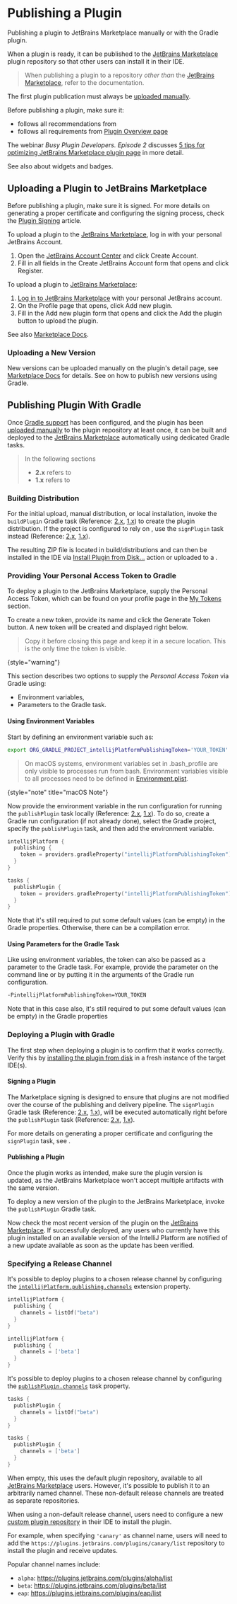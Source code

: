 <!-- Copyright 2000-2025 JetBrains s.r.o. and contributors. Use of this source code is governed by the Apache 2.0 license. -->

# Publishing a Plugin

<link-summary>Publishing a plugin to JetBrains Marketplace manually or with the Gradle plugin.</link-summary>

When a plugin is ready, it can be published to the [JetBrains Marketplace](https://plugins.jetbrains.com) plugin repository so that other users can install it in their IDE.

> When publishing a plugin to a repository _other than_ the [JetBrains Marketplace](https://plugins.jetbrains.com), refer to the [](custom_plugin_repository.md) documentation.

The first plugin publication must always be [uploaded manually](#uploading-a-plugin-to-jetbrains-marketplace).

<procedure title="Before Publishing Checklist">

Before publishing a plugin, make sure it:

- follows all recommendations from [](plugin_user_experience.md)
- follows all requirements from [Plugin Overview page](https://plugins.jetbrains.com/docs/marketplace/plugin-overview-page.html)

The webinar _Busy Plugin Developers. Episode 2_ discusses [5 tips for optimizing JetBrains Marketplace plugin page](https://youtu.be/oB1GA9JeeiY?t=52) in more detail.

See also [](marketing.md) about widgets and badges.

</procedure>

<include from="plugin_content.md" element-id="doNotRepackageLibraries"/>

## Uploading a Plugin to JetBrains Marketplace

Before publishing a plugin, make sure it is signed.
For more details on generating a proper certificate and configuring the signing process, check the [Plugin Signing](plugin_signing.md) article.

<procedure title="Creating a JetBrains Account">

To upload a plugin to the [JetBrains Marketplace](https://plugins.jetbrains.com), log in with your personal JetBrains Account.

1. Open the [JetBrains Account Center](https://account.jetbrains.com) and click <control>Create Account</control>.
2. Fill in all fields in the <control>Create JetBrains Account</control> form that opens and click <control>Register</control>.

</procedure>

<procedure title="Uploading plugin">

To upload a plugin to [JetBrains Marketplace](https://plugins.jetbrains.com):

1. [Log in to JetBrains Marketplace](https://plugins.jetbrains.com/author/me) with your personal JetBrains account.
2. On the Profile page that opens, click <control>Add new plugin</control>.
3. Fill in the <control>Add new plugin</control> form that opens and click the <control>Add the plugin</control> button to upload the plugin.

See also [Marketplace Docs](https://plugins.jetbrains.com/docs/marketplace/uploading-a-new-plugin.html).

</procedure>

### Uploading a New Version

New versions can be uploaded manually on the plugin's detail page, see [Marketplace Docs](https://plugins.jetbrains.com/docs/marketplace/plugin-updates.html) for details.
See [](#deploying-a-plugin-with-gradle) on how to publish new versions using Gradle.

## Publishing Plugin With Gradle

Once [Gradle support](creating_plugin_project.md) has been configured, and the plugin has been [uploaded manually](#uploading-a-plugin-to-jetbrains-marketplace) to the plugin repository at least once,
it can be built and deployed to the [JetBrains Marketplace](https://plugins.jetbrains.com) automatically using dedicated Gradle tasks.

> In the following sections
> - **2.x** refers to [](tools_intellij_platform_gradle_plugin.md)
> - **1.x** refers to [](tools_gradle_intellij_plugin.md)
>

### Building Distribution

For the initial upload, manual distribution, or local installation, invoke the `buildPlugin` Gradle task
(Reference: [2.x](tools_intellij_platform_gradle_plugin_tasks.md#buildPlugin), [1.x](tools_gradle_intellij_plugin.md#tasks-buildplugin)) to create the plugin distribution.
If the project is configured to rely on [](plugin_signing.md), use the `signPlugin` task instead
(Reference: [2.x](tools_intellij_platform_gradle_plugin_tasks.md#signPlugin), [1.x](tools_gradle_intellij_plugin.md#tasks-signplugin)).

The resulting ZIP file is located in <path>build/distributions</path> and can then be installed in the IDE via [<ui-path>Install Plugin from Disk...</ui-path>](https://www.jetbrains.com/help/idea/managing-plugins.html#install_plugin_from_disk) action
or uploaded to a [](custom_plugin_repository.md).

### Providing Your Personal Access Token to Gradle

To deploy a plugin to the JetBrains Marketplace, supply the Personal Access Token, which can be found on your profile page in the [My Tokens](https://plugins.jetbrains.com/author/me/tokens) section.

To create a new token, provide its name and click the <control>Generate Token</control> button.
A new token will be created and displayed right below.

> Copy it before closing this page and keep it in a secure location.
> This is the only time the token is visible.
>
{style="warning"}

This section describes two options to supply the _Personal Access Token_ via Gradle using:

* Environment variables,
* Parameters to the Gradle task.

#### Using Environment Variables

Start by defining an environment variable such as:

```bash
export ORG_GRADLE_PROJECT_intellijPlatformPublishingToken='YOUR_TOKEN'
```

> On macOS systems, environment variables set in <path>.bash_profile</path> are only visible to processes run from bash.
> Environment variables visible to all processes need to be defined in [Environment.plist](https://developer.apple.com/library/archive/qa/qa1067/_index.html).
>
{style="note" title="macOS Note"}

Now provide the environment variable in the run configuration for running the `publishPlugin` task locally
(Reference: [2.x](tools_intellij_platform_gradle_plugin_tasks.md#publishPlugin), [1.x](tools_gradle_intellij_plugin.md#tasks-publishplugin)).
To do so, create a Gradle run configuration (if not already done), select the Gradle project, specify the
`publishPlugin` task, and then add the environment variable.

<tabs group="gradlePluginVersion">

<tab title="IntelliJ Platform Gradle Plugin (2.x)" group-key="2.x">

```kotlin
intellijPlatform {
  publishing {
    token = providers.gradleProperty("intellijPlatformPublishingToken")
  }
}
```

</tab>

<tab title="Gradle IntelliJ Plugin (1.x)" group-key="1.x">

```kotlin
tasks {
  publishPlugin {
    token = providers.gradleProperty("intellijPlatformPublishingToken")
  }
}
```

</tab>
</tabs>

Note that it's still required to put some default values (can be empty) in the Gradle properties. Otherwise, there can be a compilation error.

#### Using Parameters for the Gradle Task

Like using environment variables, the token can also be passed as a parameter to the Gradle task.
For example, provide the parameter on the command line or by putting it in the arguments of the Gradle run configuration.

```bash
-PintellijPlatformPublishingToken=YOUR_TOKEN
```

Note that in this case also, it's still required to put some default values (can be empty) in the Gradle properties

### Deploying a Plugin with Gradle

The first step when deploying a plugin is to confirm that it works correctly.
Verify this by [installing the plugin from disk](https://www.jetbrains.com/help/idea/managing-plugins.html) in a fresh instance of the target IDE(s).

#### Signing a Plugin

The Marketplace signing is designed to ensure that plugins are not modified over the course of the publishing and delivery pipeline.
The `signPlugin` Gradle task
(Reference: [2.x](tools_intellij_platform_gradle_plugin_tasks.md#signPlugin), [1.x](tools_gradle_intellij_plugin.md#tasks-signplugin)),
will be executed automatically right before the `publishPlugin` task
(Reference: [2.x](tools_intellij_platform_gradle_plugin_tasks.md#publishPlugin), [1.x](tools_gradle_intellij_plugin.md#tasks-publishplugin)).

For more details on generating a proper certificate and configuring the `signPlugin` task, see [](plugin_signing.md).

#### Publishing a Plugin

Once the plugin works as intended, make sure the plugin version is updated, as the JetBrains Marketplace won't accept multiple artifacts with the same version.

To deploy a new version of the plugin to the JetBrains Marketplace, invoke the `publishPlugin` Gradle task.

Now check the most recent version of the plugin on the [JetBrains Marketplace](https://plugins.jetbrains.com/).
If successfully deployed, any users who currently have this plugin installed on an available version of the IntelliJ Platform are notified of a new update available as soon as the update has been verified.

### Specifying a Release Channel

<tabs group="gradlePluginVersion">

<tab title="IntelliJ Platform Gradle Plugin (2.x)" group-key="2.x">

It's possible to deploy plugins to a chosen release channel by configuring the [`intellijPlatform.publishing.channels`](tools_intellij_platform_gradle_plugin_extension.md#intellijPlatform-publishing-channels) extension property.


<tabs group="languages">
<tab title="Kotlin" group-key="kotlin">

```kotlin
intellijPlatform {
  publishing {
    channels = listOf("beta")
  }
}
```

</tab>
<tab title="Groovy" group-key="groovy">

```groovy
intellijPlatform {
  publishing {
    channels = ['beta']
  }
}
```

</tab>
</tabs>

</tab>
<tab title="Gradle IntelliJ Plugin (1.x)" group-key="1.x">

It's possible to deploy plugins to a chosen release channel by configuring the [`publishPlugin.channels`](tools_gradle_intellij_plugin.md#tasks-publishplugin-channels) task property.

<tabs group="languages">
<tab title="Kotlin" group-key="kotlin">

```kotlin
tasks {
  publishPlugin {
    channels = listOf("beta")
  }
}
```

</tab>
<tab title="Groovy" group-key="groovy">

```groovy
tasks {
  publishPlugin {
    channels = ['beta']
  }
}
```

</tab>
</tabs>

</tab>
</tabs>

When empty, this uses the default plugin repository, available to all [JetBrains Marketplace](https://plugins.jetbrains.com/) users.
However, it's possible to publish it to an arbitrarily named channel.
These non-default release channels are treated as separate repositories.

When using a non-default release channel, users need to configure a new [custom plugin repository](https://www.jetbrains.com/help/idea/managing-plugins.html#repos) in their IDE to install the plugin.

For example, when specifying `'canary'` as channel name, users will need to add the `https://plugins.jetbrains.com/plugins/canary/list` repository to install the plugin and receive updates.

Popular channel names include:

* `alpha`: https://plugins.jetbrains.com/plugins/alpha/list
* `beta`: https://plugins.jetbrains.com/plugins/beta/list
* `eap`: https://plugins.jetbrains.com/plugins/eap/list
